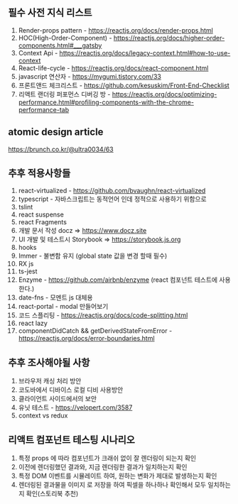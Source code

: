 ## 필수 사전 지식 리스트
1. Render-props pattern - https://reactjs.org/docs/render-props.html
2. HOC(High-Order-Component) - https://reactjs.org/docs/higher-order-components.html#___gatsby
3. Context Api - https://reactjs.org/docs/legacy-context.html#how-to-use-context
4. React-life-cycle - https://reactjs.org/docs/react-component.html
5. javascript 연산자 - https://mygumi.tistory.com/33
6. 프론트앤드 체크리스트 - https://github.com/kesuskim/Front-End-Checklist
7. 리액트 랜더링 퍼포먼스 디버깅 방 - https://reactjs.org/docs/optimizing-performance.html#profiling-components-with-the-chrome-performance-tab

## atomic design article
https://brunch.co.kr/@ultra0034/63

## 추후 적용사항들
1. react-virtualized - https://github.com/bvaughn/react-virtualized
2. typescript - 자바스크립트는 동적언어 인데 정적으로 사용하기 위함으로
3. tslint
4. react suspense
5. react Fragments
6. 개발 문서 작성 docz => https://www.docz.site
7. UI 개발 및 테스트시 Storybook => https://storybook.js.org
8. hooks
9. Immer - 불변함 유지 (global state 값을 변경 할때 필수)
10. RX js
11. ts-jest
12. Enzyme - https://github.com/airbnb/enzyme (react 컴포넌트 테스트에 사용한다.)
13. date-fns - 모멘트 js 대체용
14. react-portal - modal 만들어보기
15. 코드 스플리팅 - https://reactjs.org/docs/code-splitting.html
16. react lazy
17. componentDidCatch && getDerivedStateFromError - https://reactjs.org/docs/error-boundaries.html


## 추후 조사해야될 사항
1. 브라우저 캐싱 처리 방안
2. 코도바에서 디바이스 로컬 디비 사용방안
3. 클라이언트 사이드에서의 보안
4. 유닛 테스트 - https://velopert.com/3587
5. context vs redux

## 리액트 컴포넌트 테스팅 시나리오
1. 특정 props 에 따라 컴포넌트가 크래쉬 없이 잘 렌더링이 되는지 확인
2. 이전에 렌더링했던 결과와, 지금 렌더링한 결과가 일치하는지 확인
3. 특정 DOM 이벤트를 시뮬레이트 하여, 원하는 변화가 제대로 발생하는지 확인
4. 렌더링된 결과물을 이미지 로 저장을 하여 픽셀을 하나하나 확인해서 모두 일치하는지 확인(스토리북 추천)
